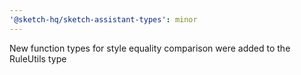 ```yaml
---
'@sketch-hq/sketch-assistant-types': minor
---
```


New function types for style equality comparison were added to the RuleUtils type
